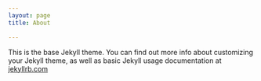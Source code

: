 ```yaml
---
layout: page
title: About

---
```


This is the base Jekyll theme. You can find out more info about customizing your Jekyll theme, as well as basic Jekyll usage documentation at [jekyllrb.com](https://jekyllrb.com/)



